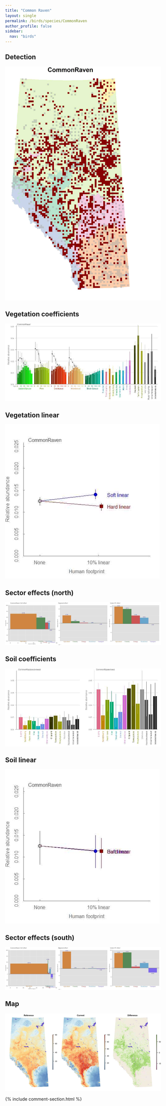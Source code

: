 ```yaml
---
title: "Common Raven"
layout: single
permalink: /birds/species/CommonRaven
author_profile: false
sidebar:
  nav: "birds"
---
```


<h2>Detection</h2>

![](/assets/images/birds/CommonRaven/det.jpg)

<h2>Vegetation coefficients</h2>

![](/assets/images/birds/CommonRaven/veghf.jpg)

<h2>Vegetation linear</h2>

![](/assets/images/birds/CommonRaven/lin-north.jpg)

<h2>Sector effects (north)</h2>

![](/assets/images/birds/CommonRaven/sector-north.jpg)

<h2>Soil coefficients</h2>

![](/assets/images/birds/CommonRaven/soilhf.jpg)

<h2>Soil linear</h2>

![](/assets/images/birds/CommonRaven/lin-south.jpg)

<h2>Sector effects (south)</h2>

![](/assets/images/birds/CommonRaven/sector-south.jpg)

<h2>Map</h2>

![](/assets/images/birds/CommonRaven/map.jpg)

{% include comment-section.html %}
